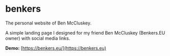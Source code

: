 # benkers
The personal website of Ben McCluskey.

A simple landing page I designed for my friend Ben McCluskey (Benkers.EU owner) with social media links.

**Demo:** [https://benkers.eu/](https://benkers.eu)
